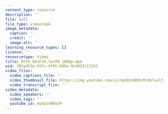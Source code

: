 ```yaml
---
content_type: resource
description: ''
file: null
file_type: video/mp4
image_metadata:
  caption: ''
  credit: ''
  image-alt: ''
learning_resource_types: []
license: ''
resourcetype: Video
title: MIT6_801F20_lec09_1080p.mp4
uid: 285ad53e-b5fc-4f95-b89a-9cd033c17263
video_files:
  video_captions_file: ''
  video_thumbnail_file: https://img.youtube.com/vi/mykDJnNE6cM/default.jpg
  video_transcript_file: ''
video_metadata:
  video_speakers: ''
  video_tags: ''
  youtube_id: mykDJnNE6cM
---
```


